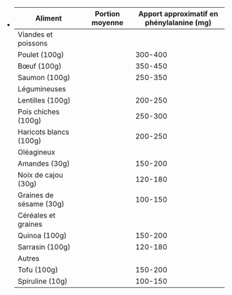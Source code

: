 - | Aliment | Portion moyenne | Apport approximatif en phénylalanine (mg) |
  |---|---|---|
  | Viandes et poissons |  |  |
  | Poulet (100g) |  | 300-400 |
  | Bœuf (100g) |  | 350-450 |
  | Saumon (100g) |  | 250-350 |
  | Légumineuses |  |  |
  | Lentilles (100g) |  | 200-250 |
  | Pois chiches (100g) |  | 250-300 |
  | Haricots blancs (100g) |  | 200-250 |
  | Oléagineux |  |  |
  | Amandes (30g) |  | 150-200 |
  | Noix de cajou (30g) |  | 120-180 |
  | Graines de sésame (30g) |  | 100-150 |
  | Céréales et graines |  |  |
  | Quinoa (100g) |  | 150-200 |
  | Sarrasin (100g) |  | 120-180 |
  | Autres |  |  |
  | Tofu (100g) |  | 150-200 |
  | Spiruline (10g) |  | 100-150 |